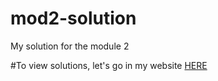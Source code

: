 # mod2-solution
My solution for the module 2 

#To view solutions, let's go in my website [HERE](https://padcesar.github.io/mod2-solution/)
